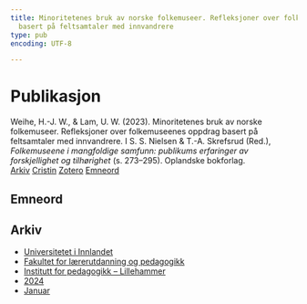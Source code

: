 ```yaml
---
title: Minoritetenes bruk av norske folkemuseer. Refleksjoner over folkemuseenes oppdrag
  basert på feltsamtaler med innvandrere
type: pub
encoding: UTF-8

---
```

<h1>Publikasjon</h1>
<article id="csl-bib-container-2U5RBS6T" class="csl-bib-container">
  <div class="csl-bib-body"> <div class="csl-entry">Weihe, H.-J. W., &#38; Lam, U. W. (2023). Minoritetenes bruk av norske folkemuseer. Refleksjoner over folkemuseenes oppdrag basert på feltsamtaler med innvandrere. I S. S. Nielsen &#38; T.-A. Skrefsrud (Red.), <i>Folkemuseene i mangfoldige samfunn: publikums erfaringer av forskjellighet og tilhørighet</i> (s. 273–295). Oplandske bokforlag.</div> </div>
  <div class="csl-bib-buttons">
    <a href="#taxonomy-article-2U5RBS6T" alt="archive" class="csl-bib-button">Arkiv</a>
    <a href="https://app.cristin.no/results/show.jsf?id=2221344" alt="Cristin" class="csl-bib-button">Cristin</a>
    <a href="http://zotero.org/groups/5881554/items/2U5RBS6T" alt="Zotero" class="csl-bib-button">Zotero</a>
    <a href="#keywords-article-2U5RBS6T" alt="keywords" class="csl-bib-button">Emneord</a>
  </div>
  <div id="csl-bib-meta-container-2U5RBS6T"></div>
</article>
<div id="csl-bib-meta-2U5RBS6T" class="csl-bib-meta">
  <article id="keywords-article-2U5RBS6T" class="keywords-article">
    <h1>Emneord</h1>
    
  </article>
  <article id="taxonomy-article-2U5RBS6T" class="taxonomy-article">
    <h1>Arkiv</h1>
    <ul>
      <li><a href="{{< params subfolder >}}nn/archive/?key=3DCRN523">Universitetet i Innlandet</a></li>
      <li><a href="{{< params subfolder >}}nn/archive/?key=WYNZA47F">Fakultet for lærerutdanning og pedagogikk</a></li>
      <li><a href="{{< params subfolder >}}nn/archive/?key=L8MA547R">Institutt for pedagogikk – Lillehammer</a></li>
      <li><a href="{{< params subfolder >}}nn/archive/?key=RSMGWRJN">2024</a></li>
      <li><a href="{{< params subfolder >}}nn/archive/?key=BBFWT823">Januar</a></li>
    </ul>
  </article>
</div>
